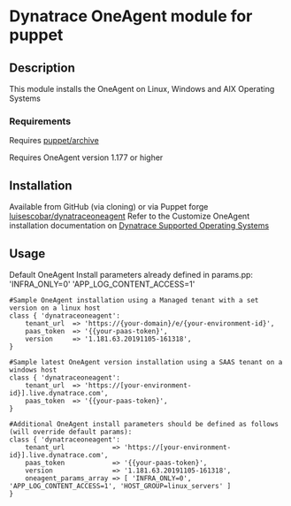 # Dynatrace OneAgent module for puppet

## Description

This module installs the OneAgent on Linux, Windows and AIX Operating Systems

### Requirements

Requires [puppet/archive](https://forge.puppet.com/puppet/archive)

Requires OneAgent version 1.177 or higher

## Installation

Available from GitHub (via cloning) or via Puppet forge [luisescobar/dynatraceoneagent](https://forge.puppet.com/luisescobar/dynatraceoneagent)
Refer to the Customize OneAgent installation documentation on [Dynatrace Supported Operating Systems](https://www.dynatrace.com/support/help/technology-support/operating-systems/)

## Usage

Default OneAgent Install parameters already defined in params.pp: 'INFRA_ONLY=0' 'APP_LOG_CONTENT_ACCESS=1'

    #Sample OneAgent installation using a Managed tenant with a set version on a linux host
    class { 'dynatraceoneagent':
        tenant_url  => 'https://{your-domain}/e/{your-environment-id}',
        paas_token  => '{{your-paas-token}',
        version     => '1.181.63.20191105-161318',
    }

    #Sample latest OneAgent version installation using a SAAS tenant on a windows host
    class { 'dynatraceoneagent':
        tenant_url  => 'https://[your-environment-id}].live.dynatrace.com',
        paas_token  => '{{your-paas-token}',
    }

    #Additional OneAgent install parameters should be defined as follows (will override default params):
    class { 'dynatraceoneagent':
        tenant_url            => 'https://[your-environment-id}].live.dynatrace.com',
        paas_token            => '{{your-paas-token}',
        version               => '1.181.63.20191105-161318',
        oneagent_params_array => [ 'INFRA_ONLY=0', 'APP_LOG_CONTENT_ACCESS=1', 'HOST_GROUP=linux_servers' ]
    }

